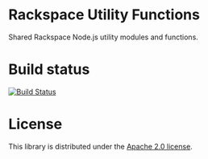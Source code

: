 # Rackspace Utility Functions

Shared Rackspace Node.js utility modules and functions.

# Build status

[![Build Status](https://secure.travis-ci.org/racker/node-rackspace-shared-utils.png)](http://travis-ci.org/racker/node-rackspace-shared-utils)


# License

This library is distributed under the [Apache 2.0 license](http://www.apache.org/licenses/LICENSE-2.0.html).
